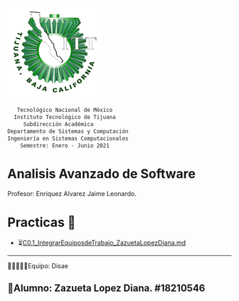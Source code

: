 ![](https://github.com/ZazuetaDiana/Analisis-Avanzado-de-Software./blob/main/Imagenes/logo_ITT1.png)

       Tecnológico Nacional de México
      Instituto Tecnológico de Tijuana
         Subdirección Académica
    Departamento de Sistemas y Computación
    Ingeniería en Sistemas Computacionales
        Semestre: Enero - Junio 2021
 
# Analisis Avanzado de Software

 Profesor: Enriquez Alvarez Jaime Leonardo.

# Practicas 📝

  - ⏳[C0.1_IntegrarEquiposdeTrabajo_ZazuetaLopezDiana.md](U1/C0.1_IntegrarEquiposdeTrabajo_ZazuetaLopezDiana.md)
----
 👩👩🏼👦👦Equipo: Disae
 
 📝Alumno: Zazueta Lopez Diana.   #18210546
-----

